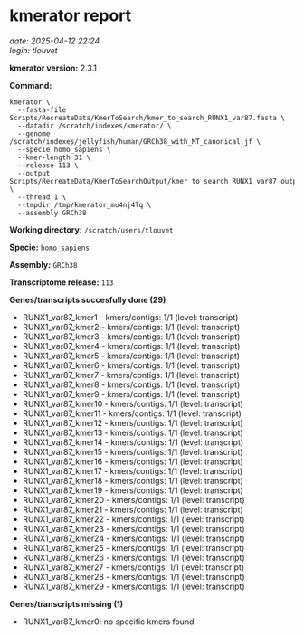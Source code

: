 # kmerator report
*date: 2025-04-12 22:24*  
*login: tlouvet*

**kmerator version:** 2.3.1

**Command:**

```
kmerator \
  --fasta-file Scripts/RecreateData/KmerToSearch/kmer_to_search_RUNX1_var87.fasta \
  --datadir /scratch/indexes/kmerator/ \
  --genome /scratch/indexes/jellyfish/human/GRCh38_with_MT_canonical.jf \
  --specie homo_sapiens \
  --kmer-length 31 \
  --release 113 \
  --output Scripts/RecreateData/KmerToSearchOutput/kmer_to_search_RUNX1_var87_output \
  --thread 1 \
  --tmpdir /tmp/kmerator_mu4nj4lq \
  --assembly GRCh38
```

**Working directory:** `/scratch/users/tlouvet`

**Specie:** `homo_sapiens`

**Assembly:** `GRCh38`

**Transcriptome release:** `113`

**Genes/transcripts succesfully done (29)**

- RUNX1_var87_kmer1 - kmers/contigs: 1/1 (level: transcript)
- RUNX1_var87_kmer2 - kmers/contigs: 1/1 (level: transcript)
- RUNX1_var87_kmer3 - kmers/contigs: 1/1 (level: transcript)
- RUNX1_var87_kmer4 - kmers/contigs: 1/1 (level: transcript)
- RUNX1_var87_kmer5 - kmers/contigs: 1/1 (level: transcript)
- RUNX1_var87_kmer6 - kmers/contigs: 1/1 (level: transcript)
- RUNX1_var87_kmer7 - kmers/contigs: 1/1 (level: transcript)
- RUNX1_var87_kmer8 - kmers/contigs: 1/1 (level: transcript)
- RUNX1_var87_kmer9 - kmers/contigs: 1/1 (level: transcript)
- RUNX1_var87_kmer10 - kmers/contigs: 1/1 (level: transcript)
- RUNX1_var87_kmer11 - kmers/contigs: 1/1 (level: transcript)
- RUNX1_var87_kmer12 - kmers/contigs: 1/1 (level: transcript)
- RUNX1_var87_kmer13 - kmers/contigs: 1/1 (level: transcript)
- RUNX1_var87_kmer14 - kmers/contigs: 1/1 (level: transcript)
- RUNX1_var87_kmer15 - kmers/contigs: 1/1 (level: transcript)
- RUNX1_var87_kmer16 - kmers/contigs: 1/1 (level: transcript)
- RUNX1_var87_kmer17 - kmers/contigs: 1/1 (level: transcript)
- RUNX1_var87_kmer18 - kmers/contigs: 1/1 (level: transcript)
- RUNX1_var87_kmer19 - kmers/contigs: 1/1 (level: transcript)
- RUNX1_var87_kmer20 - kmers/contigs: 1/1 (level: transcript)
- RUNX1_var87_kmer21 - kmers/contigs: 1/1 (level: transcript)
- RUNX1_var87_kmer22 - kmers/contigs: 1/1 (level: transcript)
- RUNX1_var87_kmer23 - kmers/contigs: 1/1 (level: transcript)
- RUNX1_var87_kmer24 - kmers/contigs: 1/1 (level: transcript)
- RUNX1_var87_kmer25 - kmers/contigs: 1/1 (level: transcript)
- RUNX1_var87_kmer26 - kmers/contigs: 1/1 (level: transcript)
- RUNX1_var87_kmer27 - kmers/contigs: 1/1 (level: transcript)
- RUNX1_var87_kmer28 - kmers/contigs: 1/1 (level: transcript)
- RUNX1_var87_kmer29 - kmers/contigs: 1/1 (level: transcript)


**Genes/transcripts missing (1)**

- RUNX1_var87_kmer0: no specific kmers found
